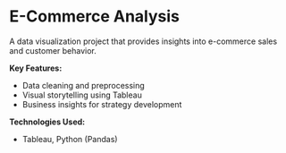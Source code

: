 # E-Commerce Analysis

A data visualization project that provides insights into e-commerce sales and customer behavior.

**Key Features:**
- Data cleaning and preprocessing
- Visual storytelling using Tableau
- Business insights for strategy development

**Technologies Used:**
- Tableau, Python (Pandas)

